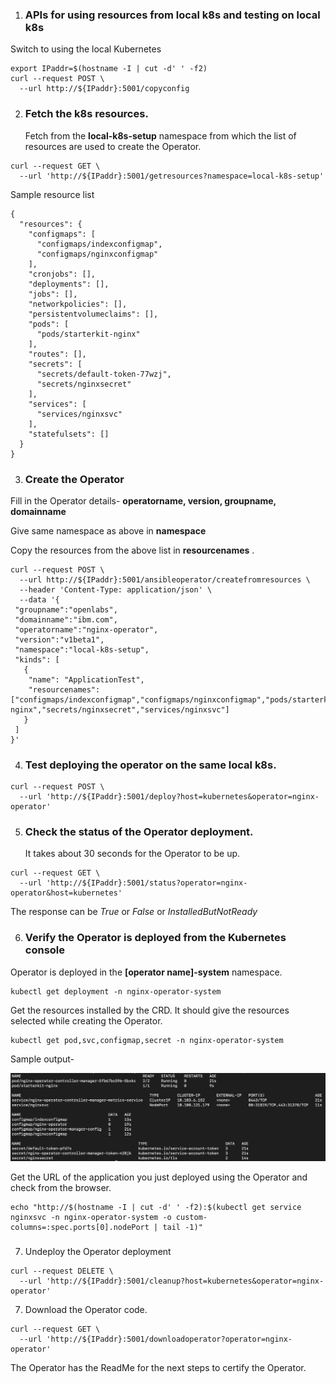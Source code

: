 





1. ### APIs for using resources from local k8s and testing on local k8s
Switch to using the local Kubernetes

```execute
export IPaddr=$(hostname -I | cut -d' ' -f2)
curl --request POST \
  --url http://${IPaddr}:5001/copyconfig 
```



2. ### Fetch the k8s resources.

   Fetch from the **local-k8s-setup** namespace from which the list of resources are used to create the Operator.

```execute
curl --request GET \
  --url 'http://${IPaddr}:5001/getresources?namespace=local-k8s-setup'
```

Sample resource list

```
{
  "resources": {
    "configmaps": [
      "configmaps/indexconfigmap",
      "configmaps/nginxconfigmap"
    ],
    "cronjobs": [],
    "deployments": [],
    "jobs": [],
    "networkpolicies": [],
    "persistentvolumeclaims": [],
    "pods": [
      "pods/starterkit-nginx"
    ],
    "routes": [],
    "secrets": [
      "secrets/default-token-77wzj",
      "secrets/nginxsecret"
    ],
    "services": [
      "services/nginxsvc"
    ],
    "statefulsets": []
  }
}
```



3. ### Create the Operator

Fill in the Operator details- **operatorname, version, groupname, domainname**

Give same namespace  as above in **namespace**

Copy the resources from the above list in **resourcenames** . 

```execute
curl --request POST \
  --url http://${IPaddr}:5001/ansibleoperator/createfromresources \
  --header 'Content-Type: application/json' \
  --data '{
 "groupname":"openlabs",
 "domainname":"ibm.com",
 "operatorname":"nginx-operator",
 "version":"v1beta1",
 "namespace":"local-k8s-setup",
 "kinds": [
   {
    "name": "ApplicationTest",
    "resourcenames": ["configmaps/indexconfigmap","configmaps/nginxconfigmap","pods/starterkit-nginx","secrets/nginxsecret","services/nginxsvc"]
   }
 ]
}'
```



4. ### Test deploying the operator on the same local k8s. 

```execute
curl --request POST \
  --url 'http://${IPaddr}:5001/deploy?host=kubernetes&operator=nginx-operator'
```



5. ### Check the status of the Operator deployment.

   It takes about 30 seconds for the Operator to be up.

```execute
curl --request GET \
  --url 'http://${IPaddr}:5001/status?operator=nginx-operator&host=kubernetes'
```

The response can be *True* or *False* or *InstalledButNotReady*



6. ### Verify the Operator is deployed from the Kubernetes console

Operator is deployed  in the **[operator name]-system** namespace. 

```execute
kubectl get deployment -n nginx-operator-system
```

Get the resources installed by the CRD. It should give the resources selected while creating the Operator. 

```execute
kubectl get pod,svc,configmap,secret -n nginx-operator-system
```

Sample output-

![resourcescreated](../_images/resourcescreated.png)

Get the URL of the application you just deployed using the Operator and check from the browser.

```execute
echo "http://$(hostname -I | cut -d' ' -f2):$(kubectl get service nginxsvc -n nginx-operator-system -o custom-columns=:spec.ports[0].nodePort | tail -1)"
```

### 

7. Undeploy the Operator deployment

```execute
curl --request DELETE \
  --url 'http://${IPaddr}:5001/cleanup?host=kubernetes&operator=nginx-operator'
```



7. Download the Operator code.


```execute
curl --request GET \
  --url 'http://${IPaddr}:5001/downloadoperator?operator=nginx-operator'
```

The Operator has the ReadMe for the next steps to certify the Operator.